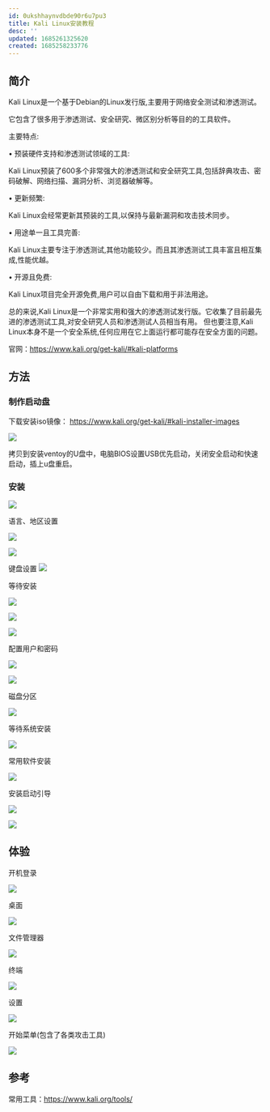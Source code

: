 ```yaml
---
id: 0ukshhaynvdbde90r6u7pu3
title: Kali Linux安装教程
desc: ''
updated: 1685261325620
created: 1685258233776
---
```



## 简介
Kali Linux是一个基于Debian的Linux发行版,主要用于网络安全测试和渗透测试。

它包含了很多用于渗透测试、安全研究、微区别分析等目的的工具软件。

主要特点:

• 预装硬件支持和渗透测试领域的工具:

Kali Linux预装了600多个非常强大的渗透测试和安全研究工具,包括辞典攻击、密码破解、网络扫描、漏洞分析、浏览器破解等。

• 更新频繁:

Kali Linux会经常更新其预装的工具,以保持与最新漏洞和攻击技术同步。

• 用途单一且工具完善:

Kali Linux主要专注于渗透测试,其他功能较少。而且其渗透测试工具丰富且相互集成,性能优越。

• 开源且免费:

Kali Linux项目完全开源免费,用户可以自由下载和用于非法用途。

总的来说,Kali Linux是一个非常实用和强大的渗透测试发行版。它收集了目前最先进的渗透测试工具,对安全研究人员和渗透测试人员相当有用。
但也要注意,Kali Linux本身不是一个安全系统,任何应用在它上面运行都可能存在安全方面的问题。

官网：https://www.kali.org/get-kali/#kali-platforms

## 方法
### 制作启动盘
下载安装iso镜像： https://www.kali.org/get-kali/#kali-installer-images

![](https://minio.kevin2li.top/image-bed/blog/20230528151823.png)

拷贝到安装ventoy的U盘中，电脑BIOS设置USB优先启动，关闭安全启动和快速启动，插上u盘重启。

### 安装
![](https://minio.kevin2li.top/image-bed/blog/20230528152529.png)

语言、地区设置

![](https://minio.kevin2li.top/image-bed/blog/20230528152559.png)

![](https://minio.kevin2li.top/image-bed/blog/20230528152624.png)

键盘设置
![](https://minio.kevin2li.top/image-bed/blog/20230528152702.png)

等待安装

![](https://minio.kevin2li.top/image-bed/blog/20230528152734.png)

![](https://minio.kevin2li.top/image-bed/blog/20230528152804.png)

![](https://minio.kevin2li.top/image-bed/blog/20230528152934.png)

配置用户和密码

![](https://minio.kevin2li.top/image-bed/blog/20230528152958.png)

![](https://minio.kevin2li.top/image-bed/blog/20230528153029.png)

磁盘分区

![](https://minio.kevin2li.top/image-bed/blog/20230528153250.png)

等待系统安装

![](https://minio.kevin2li.top/image-bed/blog/20230528153423.png)

常用软件安装

![](https://minio.kevin2li.top/image-bed/blog/20230528153625.png)

安装启动引导

![](https://minio.kevin2li.top/image-bed/blog/20230528155351.png)

![](https://minio.kevin2li.top/image-bed/blog/20230528155737.png)

## 体验

开机登录

![](https://minio.kevin2li.top/image-bed/blog/20230528155837.png)

桌面

![](https://minio.kevin2li.top/image-bed/blog/20230528155932.png)

文件管理器

![](https://minio.kevin2li.top/image-bed/blog/20230528160106.png)

终端

![](https://minio.kevin2li.top/image-bed/blog/20230528160222.png)

设置

![](https://minio.kevin2li.top/image-bed/blog/20230528160314.png)

开始菜单(包含了各类攻击工具)

![](https://minio.kevin2li.top/image-bed/blog/20230528160613.png)

## 参考

常用工具：https://www.kali.org/tools/
